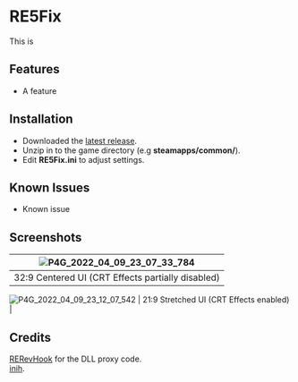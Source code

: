 # RE5Fix
This is 

## Features
- A feature

## Installation
- Downloaded the [latest release](https://github.com/Lyall/RE5Fix/releases).
- Unzip in to the game directory (e.g **steamapps/common/**).
- Edit **RE5Fix.ini** to adjust settings.

## Known Issues
- Known issue

## Screenshots
![P4G_2022_04_09_23_07_33_784](https://user-images.githubusercontent.com/695941/162593075-3432a8db-b35c-44e5-a633-b09f0663ffc6.jpg)|
|:--:|
| 32:9 Centered UI (CRT Effects partially disabled) |
![P4G_2022_04_09_23_12_07_542](https://user-images.githubusercontent.com/695941/162593166-5a8183b2-4ea0-4d32-bb8d-a87fe0c92914.jpg)
| 21:9 Stretched UI (CRT Effects enabled) |

## Credits
[RERevHook](https://www.nexusmods.com/residentevilrevelations/mods/26) for the DLL proxy code. </br>
[inih](https://github.com/jtilly/inih).
